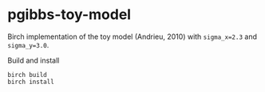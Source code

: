 # pgibbs-toy-model
Birch implementation of the toy model (Andrieu, 2010)
with `sigma_x=2.3` and `sigma_y=3.0`.

Build and install
```
birch build
birch install
```

